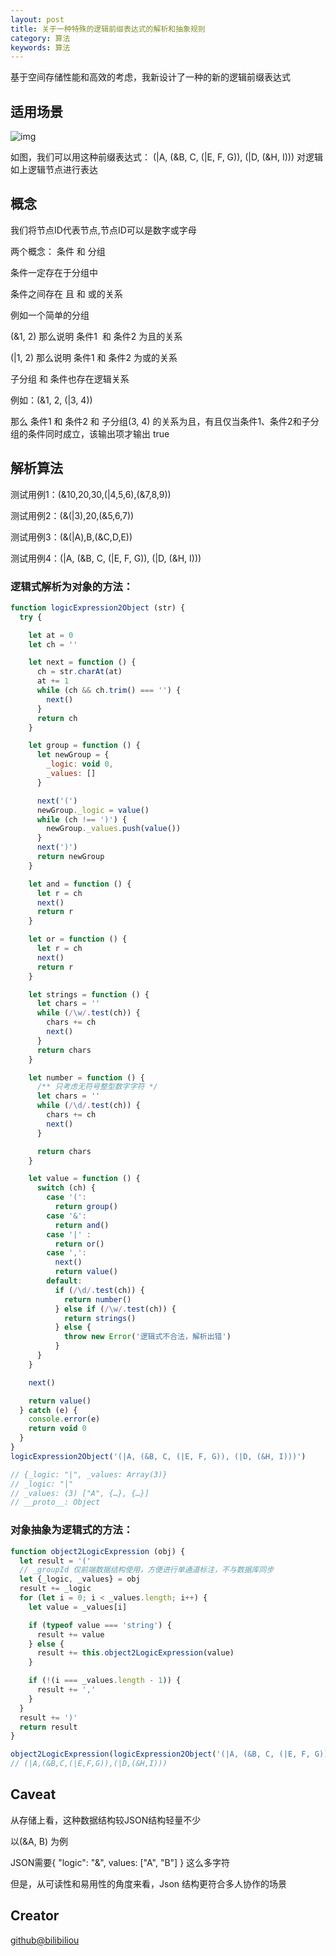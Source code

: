 ```yaml
---
layout: post
title: 关于一种特殊的逻辑前缀表达式的解析和抽象规则
category: 算法
keywords: 算法
---
```


基于空间存储性能和高效的考虑，我新设计了一种的新的逻辑前缀表达式

## 适用场景

![img](https://bilibiliou.github.io/assets/img/logic_tree.png)

如图，我们可以用这种前缀表达式： (|A, (&B, C, (|E, F, G)), (|D, (&H, I)))
对逻辑如上逻辑节点进行表达

## 概念

我们将节点ID代表节点,节点ID可以是数字或字母

两个概念： 条件 和 分组

条件一定存在于分组中

条件之间存在 且 和 或的关系

例如一个简单的分组

(&1, 2) 那么说明 条件1  和 条件2 为且的关系

(|1, 2) 那么说明 条件1 和 条件2 为或的关系

子分组 和 条件也存在逻辑关系

例如：(&1, 2, (|3, 4))

那么 条件1 和 条件2 和 子分组(3, 4) 的关系为且，有且仅当条件1、条件2和子分组的条件同时成立，该输出项才输出 true

## 解析算法

测试用例1：(&10,20,30,(|4,5,6),(&7,8,9))

测试用例2：(&(|3),20,(&5,6,7))

测试用例3：(&(|A),B,(&C,D,E))

测试用例4：(|A, (&B, C, (|E, F, G)), (|D, (&H, I)))

### 逻辑式解析为对象的方法：

```js
function logicExpression2Object (str) {
  try {

    let at = 0
    let ch = ''

    let next = function () {
      ch = str.charAt(at)
      at += 1
      while (ch && ch.trim() === '') {
        next()
      }
      return ch
    }

    let group = function () {
      let newGroup = {
        _logic: void 0,
        _values: []
      }

      next('(')
      newGroup._logic = value()
      while (ch !== ')') {
        newGroup._values.push(value())
      }
      next(')')
      return newGroup
    }

    let and = function () {
      let r = ch
      next()
      return r
    }

    let or = function () {
      let r = ch
      next()
      return r
    }

    let strings = function () {
      let chars = ''
      while (/\w/.test(ch)) {
        chars += ch
        next()
      }
      return chars
    }

    let number = function () {
      /** 只考虑无符号整型数字字符 */
      let chars = ''
      while (/\d/.test(ch)) {
        chars += ch
        next()
      }

      return chars
    }

    let value = function () {
      switch (ch) {
        case '(':
          return group()
        case '&':
          return and()
        case '|' :
          return or()
        case ',':
          next()
          return value()
        default:
          if (/\d/.test(ch)) {
            return number()
          } else if (/\w/.test(ch)) {
            return strings()
          } else {
            throw new Error('逻辑式不合法，解析出错')
          }
      }
    }

    next()

    return value()
  } catch (e) {
    console.error(e)
    return void 0
  }
}
logicExpression2Object('(|A, (&B, C, (|E, F, G)), (|D, (&H, I)))')

// {_logic: "|", _values: Array(3)}
// _logic: "|"
// _values: (3) ["A", {…}, {…}]
// __proto__: Object
```

### 对象抽象为逻辑式的方法：

```js
function object2LogicExpression (obj) {
  let result = '('
  // _groupId 仅前端数据结构使用，方便进行单通道标注，不与数据库同步
  let {_logic, _values} = obj
  result += _logic
  for (let i = 0; i < _values.length; i++) {
    let value = _values[i]

    if (typeof value === 'string') {
      result += value
    } else {
      result += this.object2LogicExpression(value)
    }

    if (!(i === _values.length - 1)) {
      result += ','
    }
  }
  result += ')'
  return result
}

object2LogicExpression(logicExpression2Object('(|A, (&B, C, (|E, F, G)), (|D, (&H, I)))'))
// (|A,(&B,C,(|E,F,G)),(|D,(&H,I)))
```
## Caveat

从存储上看，这种数据结构较JSON结构轻量不少

以(&A, B) 为例

JSON需要{ "logic": "&", values: ["A", "B"] } 这么多字符

但是，从可读性和易用性的角度来看，Json 结构更符合多人协作的场景

## Creator

[github@bilibiliou](https://github.com/bilibiliou)